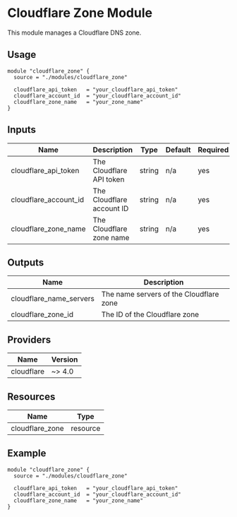 # Cloudflare Zone Module

This module manages a Cloudflare DNS zone.

## Usage

```hcl
module "cloudflare_zone" {
  source = "./modules/cloudflare_zone"

  cloudflare_api_token   = "your_cloudflare_api_token"
  cloudflare_account_id  = "your_cloudflare_account_id"
  cloudflare_zone_name   = "your_zone_name"
}
```

## Inputs

| Name                  | Description                  | Type   | Default | Required |
|-----------------------|------------------------------|--------|---------|----------|
| cloudflare_api_token  | The Cloudflare API token     | string | n/a     | yes      |
| cloudflare_account_id | The Cloudflare account ID    | string | n/a     | yes      |
| cloudflare_zone_name  | The Cloudflare zone name     | string | n/a     | yes      |

## Outputs

| Name                   | Description                        |
|------------------------|------------------------------------|
| cloudflare_name_servers| The name servers of the Cloudflare zone |
| cloudflare_zone_id     | The ID of the Cloudflare zone      |

## Providers

| Name       | Version |
|------------|---------|
| cloudflare | ~> 4.0  |

## Resources

| Name            | Type          |
|-----------------|---------------|
| cloudflare_zone | resource      |

## Example

```hcl
module "cloudflare_zone" {
  source = "./modules/cloudflare_zone"

  cloudflare_api_token   = "your_cloudflare_api_token"
  cloudflare_account_id  = "your_cloudflare_account_id"
  cloudflare_zone_name   = "your_zone_name"
}
```
